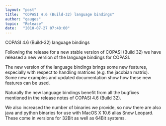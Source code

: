 ```yaml
---
layout: "post"
title:  "COPASI 4.6 (Build-32) language bindings"
author: "gauges"
topic:  "Release"
date:   "2010-07-27 07:48:00"
---
```


COPASI 4.6 (Build-32) language bindings

Following the release for a new stable version of COPASI (Build 32) we
have released a new version of the language bindings for COPASI. 

The new version of the language bindings brings some new features,
especially with respect to handling matrices (e.g. the jacobian
matrix). Some new examples and updated documentation show how these
new features can be used.

Naturally the new language bindings benefit from all the bugfixes
mentioned in the release notes of COPASI 4.6 (Build 32). 

We also increased the number of binaries we provide, so now there are
also java and python binaries for use with MacOS X 10.6 alias Snow
Leopard. These come in versions for 32Bit as well as 64Bit systems. 



